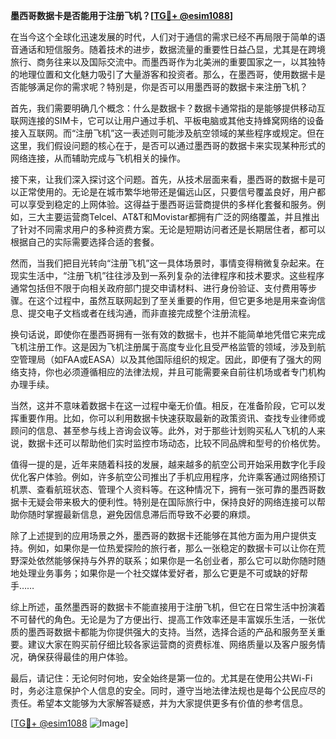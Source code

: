 **墨西哥数据卡是否能用于注册飞机？[[TG💪+ @esim1088](https://t.me/s/esim1088)]**

在当今这个全球化迅速发展的时代，人们对于通信的需求已经不再局限于简单的语音通话和短信服务。随着技术的进步，数据流量的重要性日益凸显，尤其是在跨境旅行、商务往来以及国际交流中。而墨西哥作为北美洲的重要国家之一，以其独特的地理位置和文化魅力吸引了大量游客和投资者。那么，在墨西哥，使用数据卡是否能够满足你的需求呢？特别是，你是否可以用墨西哥的数据卡来注册飞机？

首先，我们需要明确几个概念：什么是数据卡？数据卡通常指的是能够提供移动互联网连接的SIM卡，它可以让用户通过手机、平板电脑或其他支持蜂窝网络的设备接入互联网。而“注册飞机”这一表述则可能涉及航空领域的某些程序或规定。但在这里，我们假设问题的核心在于，是否可以通过墨西哥的数据卡来实现某种形式的网络连接，从而辅助完成与飞机相关的操作。

接下来，让我们深入探讨这个问题。首先，从技术层面来看，墨西哥的数据卡是可以正常使用的。无论是在城市繁华地带还是偏远山区，只要信号覆盖良好，用户都可以享受到稳定的上网体验。这得益于墨西哥运营商提供的多样化套餐和服务。例如，三大主要运营商Telcel、AT&T和Movistar都拥有广泛的网络覆盖，并且推出了针对不同需求用户的多种资费方案。无论是短期访问者还是长期居住者，都可以根据自己的实际需要选择合适的套餐。

然而，当我们把目光转向“注册飞机”这一具体场景时，事情变得稍微复杂起来。在现实生活中，“注册飞机”往往涉及到一系列复杂的法律程序和技术要求。这些程序通常包括但不限于向相关政府部门提交申请材料、进行身份验证、支付费用等步骤。在这个过程中，虽然互联网起到了至关重要的作用，但它更多地是用来查询信息、提交电子文档或者在线沟通，而非直接完成整个注册流程。

换句话说，即使你在墨西哥拥有一张有效的数据卡，也并不能简单地凭借它来完成飞机注册工作。这是因为飞机注册属于高度专业化且受严格监管的领域，涉及到航空管理局（如FAA或EASA）以及其他国际组织的规定。因此，即便有了强大的网络支持，你也必须遵循相应的法律法规，并且可能需要亲自前往机场或者专门机构办理手续。

当然，这并不意味着数据卡在这一过程中毫无价值。相反，在准备阶段，它可以发挥重要作用。比如，你可以利用数据卡快速获取最新的政策资讯、查找专业律师或顾问的信息、甚至参与线上咨询会议等。此外，对于那些计划购买私人飞机的人来说，数据卡还可以帮助他们实时监控市场动态，比较不同品牌和型号的价格优势。

值得一提的是，近年来随着科技的发展，越来越多的航空公司开始采用数字化手段优化客户体验。例如，许多航空公司推出了手机应用程序，允许乘客通过网络预订机票、查看航班状态、管理个人资料等。在这种情况下，拥有一张可靠的墨西哥数据卡无疑会带来极大的便利性。特别是在国际旅行中，保持良好的网络连接可以帮助你随时掌握最新信息，避免因信息滞后而导致不必要的麻烦。

除了上述提到的应用场景之外，墨西哥的数据卡还能够在其他方面为用户提供支持。例如，如果你是一位热爱探险的旅行者，那么一张稳定的数据卡可以让你在荒野深处依然能够保持与外界的联系；如果你是一名创业者，那么它可以助你随时随地处理业务事务；如果你是一个社交媒体爱好者，那么它更是不可或缺的好帮手……

综上所述，虽然墨西哥的数据卡不能直接用于注册飞机，但它在日常生活中扮演着不可替代的角色。无论是为了方便出行、提高工作效率还是丰富娱乐生活，一张优质的墨西哥数据卡都能为你提供强大的支持。当然，选择合适的产品和服务至关重要。建议大家在购买前仔细比较各家运营商的资费标准、网络质量以及客户服务情况，确保获得最佳的用户体验。

最后，请记住：无论何时何地，安全始终是第一位的。尤其是在使用公共Wi-Fi时，务必注意保护个人信息的安全。同时，遵守当地法律法规也是每个公民应尽的责任。希望本文能够为大家解答疑惑，并为大家提供更多有价值的参考信息。

[[TG💪+ @esim1088](https://t.me/s/esim1088) ![Image](https://i.postimg.cc/4NQfJmqS/Snipaste-2025-05-13-00-14-12.png)]